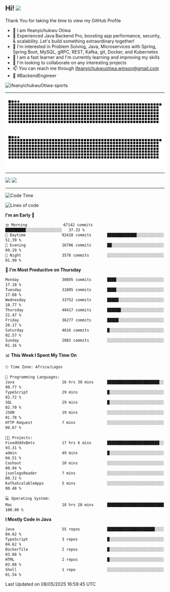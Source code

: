 <!-- BLOG-POST-LIST:START --><!-- BLOG-POST-LIST:END -->

## Hi! <img src="https://media.giphy.com/media/hvRJCLFzcasrR4ia7z/giphy.gif" width="4%"> 

Thank You for taking the time to view my GitHub Profile

- 👋 I am Ifeanyichukwu Otiwa
- 🚀 Experienced Java Backend Pro, boosting app performance, security, & scalability. Let's build something extraordinary together!
- 👀 I'm interested in Problem Solving, Java, Microservices with Spring, Spring Boot, MySQL, gRPC, REST, Kafka, git, Docker, and Kubernetes
- 🌱 I am a fast learner and I'm currently learning and improving my skills
- 💞️ I'm looking to collaborate on any interesting projects
- 📫 You can reach me through ifeanyichukwuotiwa.winson@gmail.com
- 🚀 #BackendEngineer

<p align="left" marginTop="10px"> <img src="https://komarev.com/ghpvc/?username=ifeanyichukwuOtiwa-sports&label=Profile%20views&color=0e75b6&style=for-the-badge" alt="ifeanyichukwuOtiwa-sports" /> </p>

***

<!--🐍📈SNAKEGRAPH / 🌐WEBSITE: https://github.com/Platane/snk -->
![github contribution grid snake animation](https://raw.githubusercontent.com/ifeanyichukwuOtiwa-sports/ifeanyichukwuOtiwa-sports/output/github-contribution-grid-snake-dark.svg#gh-dark-mode-only)![github contribution grid snake animation](https://raw.githubusercontent.com/ifeanyichukwuOtiwa-sports/ifeanyichukwuOtiwa-sports/output/github-contribution-grid-snake.svg#gh-light-mode-only)

***

<p float="left">
  <img float="left" src="https://github-readme-stats.vercel.app/api?username=ifeanyichukwuOtiwa-sports&count_private=true&include_all_commits=true&theme=react&show_icons=true" />
  <img float="right" src="https://github-readme-stats.vercel.app/api/top-langs/?username=ifeanyichukwuOtiwa-sports&layout=compact&show_icons=true&theme=react" /> 
</p>

***



<!--START_SECTION:waka-->
![Code Time](http://img.shields.io/badge/Code%20Time-3%2C669%20hrs%206%20mins-blue)

![Lines of code](https://img.shields.io/badge/From%20Hello%20World%20I%27ve%20Written-49.5%20million%20lines%20of%20code-blue)

**I'm an Early 🐤** 

```text
🌞 Morning                67142 commits       █████████░░░░░░░░░░░░░░░░   37.33 % 
🌆 Daytime                92418 commits       █████████████░░░░░░░░░░░░   51.39 % 
🌃 Evening                16706 commits       ██░░░░░░░░░░░░░░░░░░░░░░░   09.29 % 
🌙 Night                  3578 commits        ░░░░░░░░░░░░░░░░░░░░░░░░░   01.99 % 
```
📅 **I'm Most Productive on Thursday** 

```text
Monday                   30895 commits       ████░░░░░░░░░░░░░░░░░░░░░   17.18 % 
Tuesday                  31805 commits       ████░░░░░░░░░░░░░░░░░░░░░   17.68 % 
Wednesday                33752 commits       █████░░░░░░░░░░░░░░░░░░░░   18.77 % 
Thursday                 40417 commits       ██████░░░░░░░░░░░░░░░░░░░   22.47 % 
Friday                   36277 commits       █████░░░░░░░░░░░░░░░░░░░░   20.17 % 
Saturday                 4616 commits        █░░░░░░░░░░░░░░░░░░░░░░░░   02.57 % 
Sunday                   2082 commits        ░░░░░░░░░░░░░░░░░░░░░░░░░   01.16 % 
```


📊 **This Week I Spent My Time On** 

```text
🕑︎ Time Zone: Africa/Lagos

💬 Programming Languages: 
Java                     16 hrs 38 mins      ███████████████████████░░   90.77 % 
TypeScript               29 mins             █░░░░░░░░░░░░░░░░░░░░░░░░   02.72 % 
SQL                      29 mins             █░░░░░░░░░░░░░░░░░░░░░░░░   02.70 % 
JSON                     19 mins             ░░░░░░░░░░░░░░░░░░░░░░░░░   01.78 % 
HTTP Request             7 mins              ░░░░░░░░░░░░░░░░░░░░░░░░░   00.67 % 

🐱‍💻 Projects: 
FixedOddsBets            17 hrs 6 mins       ███████████████████████░░   93.31 % 
admin                    49 mins             █░░░░░░░░░░░░░░░░░░░░░░░░   04.51 % 
Cashout                  10 mins             ░░░░░░░░░░░░░░░░░░░░░░░░░   00.94 % 
jsonlogsReader           7 mins              ░░░░░░░░░░░░░░░░░░░░░░░░░   00.72 % 
KafkaScalableApps        5 mins              ░░░░░░░░░░░░░░░░░░░░░░░░░   00.48 % 

💻 Operating System: 
Mac                      18 hrs 20 mins      █████████████████████████   100.00 % 
```

**I Mostly Code in Java** 

```text
Java                     55 repos            █████████████████████░░░░   84.62 % 
TypeScript               3 repos             █░░░░░░░░░░░░░░░░░░░░░░░░   04.62 % 
Dockerfile               2 repos             █░░░░░░░░░░░░░░░░░░░░░░░░   03.08 % 
HTML                     2 repos             █░░░░░░░░░░░░░░░░░░░░░░░░   03.08 % 
Shell                    1 repo              ░░░░░░░░░░░░░░░░░░░░░░░░░   01.54 % 
```




 Last Updated on 08/05/2025 16:59:45 UTC
<!--END_SECTION:waka-->

<!--
<p align="center">
![trophy](https://github-profile-trophy.vercel.app/?username=ifeanyichukwuOtiwa-sports&theme=onedark) (https://github.com/ryo-ma/github-profile-trophy)
</p>
-->

<!---
ifeanyi-otiwa/ifeanyi-otiwa is a ✨ special ✨ repository because its `README.md` (this file) appears on your GitHub profile.
You can click the Preview link to take a look at your changes.
--->
